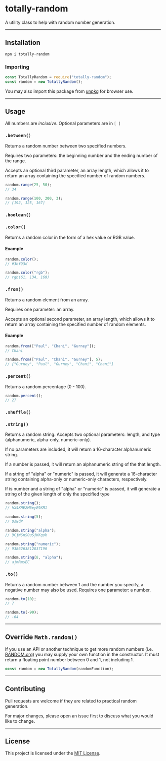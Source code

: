 # totally-random

A utility class to help with random number generation.

---

## Installation

```javascript
npm i totally-random
```

### Importing

```javascript
const TotallyRandom = require("totally-random");
const random = new TotallyRandom();
```

You may also import this package from [unpkg](https://unpkg.com/browse/totally-random/) for browser use.

---
## Usage

All numbers are _inclusive_. Optional parameters are in `[ ]`

### `.between()`
Returns a random number between two specified numbers.

Requires two parameters: the beginning number and the ending number of the range. 

Accepts an optional third parameter, an array length, which allows it to return an array containing the specified number of random numbers.

```javascript
random.range(25, 50);
// 34

random.range(100, 200, 3);
// [192, 125, 167]
```

### `.boolean()`

### `.color()`
Returns a random color in the form of a hex value or RGB value.

#### Example
```javascript
random.color();
// #3bf93d

random.color("rgb");
// rgb(61, 134, 160)
```

### `.from()`
Returns a random element from an array. 

Requires one parameter: an array. 

Accepts an optional second parameter, an array length, which allows it to return an array containing the specified number of random elements.

#### Example
```javascript
random.from(["Paul", "Chani", "Gurney"]);
// Chani

random.from(["Paul", "Chani", "Gurney"], 5);
// ["Gurney", "Paul", "Gurney", "Chani", "Chani"]
```

### `.percent()`
Returns a random percentage (0 - 100).

```javascript
random.percent();
// 27
```
### `.shuffle()`

### `.string()`
Returns a random string. Accepts two optional parameters: length, and type (alphanumeric, alpha-only, numeric-only). 

If no parameters are included, it will return a 16-character alphanumeric string. 

If a number is passed, it will return an alphanumeric string of the that length.

If a string of "alpha" or "numeric" is passed, it will generate a 16-character string containing alpha-only or numeric-only characters, respectively.

If is number and a string of "alpha" or "numeric" is passed, it will generate a string of the given length of only the specified type

```javascript
random.string();
// hX4XHE2M6eyE9XM1

random.string(5);
// Us8dP

random.string("alpha");
// DCjWSnSOuSjKKqok

random.string("numeric");
// 9386263812837196

random.string(8, "alpha");
// ajmRmsEC
```

### `.to()`
Returns a random number between 1 and the number you specify, a negative number may also be used. 
Requires one parameter: a number.

```javascript
random.to(10);
// 7

random.to(-99);
// -64
```

---
## Override `Math.random()`
If you use an API or another technique to get more random numbers (i.e. [RANDOM.org](https://random.org/)) you may supply your own function in the constructor. It must return a floating point number between 0 and 1, not including 1.

```javascript
const random = new TotallyRandom(randomFunction);
```

---
## Contributing

Pull requests are welcome if they are related to practical random generation.

For major changes, please open an issue first to discuss what you would like to change.

---
## License

This project is licensed under the [MIT License](LICENSE).